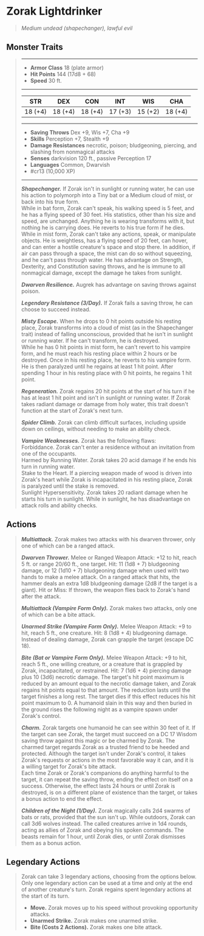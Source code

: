 # Zorak Lightdrinker
>*Medium undead (shapechanger), lawful evil*
## Monster Traits
>___
>- **Armor Class** 18 (plate armor)
>- **Hit Points** 144 (17d8 + 68)
>- **Speed** 30 ft.
>___
>|STR|DEX|CON|INT|WIS|CHA|
>|:---:|:---:|:---:|:---:|:---:|:---:|
>|18 (+4)|18 (+4)|18 (+4)|17 (+3)|15 (+2)|18 (+4)|
>___
>- **Saving Throws** Dex +9, Wis +7, Cha +9
>- **Skills** Perception +7, Stealth +9
>- **Damage Resistances** necrotic, poison; bludgeoning, piercing, and slashing from nonmagical attacks
>- **Senses** darkvision 120 ft., passive Perception 17
>- **Languages** Common, Dwarvish
>- #cr13 (10,000 XP)
>___
>***Shapechanger.*** If Zorak isn't in sunlight or running water, he can use his action to polymorph into a Tiny bat or a Medium cloud of mist, or back into his true form.  
>While in bat form, Zorak can't speak, his walking speed is 5 feet, and he has a flying speed of 30 feet. His statistics, other than his size and speed, are unchanged. Anything he is wearing transforms with it, but nothing he is carrying does. He reverts to his true form if he dies.  
>While in mist form, Zorak can't take any actions, speak, or manipulate objects. He is weightless, has a flying speed of 20 feet, can hover, and can enter a hostile creature's space and stop there. In addition, if air can pass through a space, the mist can do so without squeezing, and he can't pass through water. He has advantage on Strength, Dexterity, and Constitution saving throws, and he is immune to all nonmagical damage, except the damage he takes from sunlight.  
>
>***Dwarven Resilience.*** Augrek has advantage on saving throws against poison.  
>
>***Legendary Resistance (3/Day).*** If Zorak fails a saving throw, he can choose to succeed instead.  
>
>***Misty Escape.*** When he drops to 0 hit points outside his resting place, Zorak transforms into a cloud of mist (as in the Shapechanger trait) instead of falling unconscious, provided that he isn't in sunlight or running water. If he can't transform, he is destroyed.  
>While he has 0 hit points in mist form, he can't revert to his vampire form, and he must reach his resting place within 2 hours or be destroyed. Once in his resting place, he reverts to his vampire form. He is then paralyzed until he regains at least 1 hit point. After spending 1 hour in his resting place with 0 hit points, he regains 1 hit point.  
>
>***Regeneration.*** Zorak regains 20 hit points at the start of his turn if he has at least 1 hit point and isn't in sunlight or running water. If Zorak takes radiant damage or damage from holy water, this trait doesn't function at the start of Zorak's next turn.  
>
>***Spider Climb.*** Zorak can climb difficult surfaces, including upside down on ceilings, without needing to make an ability check.  
>
>***Vampire Weaknesses.*** Zorak has the following flaws:  
>Forbiddance. Zorak can't enter a residence without an invitation from one of the occupants.  
>Harmed by Running Water. Zorak takes 20 acid damage if he ends his turn in running water.  
>Stake to the Heart. If a piercing weapon made of wood is driven into Zorak's heart while Zorak is incapacitated in his resting place, Zorak is paralyzed until the stake is removed.  
>Sunlight Hypersensitivity. Zorak takes 20 radiant damage when he starts his turn in sunlight. While in sunlight, he has disadvantage on attack rolls and ability checks.  
>
## Actions
>***Multiattack.*** Zorak makes two attacks with his dwarven thrower, only one of which can be a ranged attack.  
>
>***Dwarven Thrower.*** Melee  or Ranged Weapon Attack: +12 to hit, reach 5 ft. or range 20/60 ft., one target. Hit: 11 (1d8 + 7) bludgeoning damage, or 12 (1d10 + 7) bludgeoning damage when used with two hands to make a melee attack. On a ranged attack that hits, the hammer deals an extra 1d8 bludgeoning damage (2d8 if the target is a giant). Hit or Miss: If thrown, the weapon flies back to Zorak's hand after the attack.  
>
>***Multiattack (Vampire Form Only).*** Zorak makes two attacks, only one of which can be a bite attack.  
>
>***Unarmed Strike (Vampire Form Only).*** Melee Weapon Attack: +9 to hit, reach 5 ft., one creature. Hit: 8 (1d8 + 4) bludgeoning damage. Instead of dealing damage, Zorak can grapple the target (escape DC 18).  
>
>***Bite (Bat or Vampire Form Only).*** Melee Weapon Attack: +9 to hit, reach 5 ft., one willing creature, or a creature that is grappled by Zorak, incapacitated, or restrained. Hit: 7 (1d6 + 4) piercing damage plus 10 (3d6) necrotic damage. The target's hit point maximum is reduced by an amount equal to the necrotic damage taken, and Zorak regains hit points equal to that amount. The reduction lasts until the target finishes a long rest. The target dies if this effect reduces his hit point maximum to 0. A humanoid slain in this way and then buried in the ground rises the following night as a vampire spawn under Zorak's control.  
>
>***Charm.*** Zorak targets one humanoid he can see within 30 feet of it. If the target can see Zorak, the target must succeed on a DC 17 Wisdom saving throw against this magic or be charmed by Zorak. The charmed target regards Zorak as a trusted friend to be heeded and protected. Although the target isn't under Zorak's control, it takes Zorak's requests or actions in the most favorable way it can, and it is a willing target for Zorak's bite attack.  
>Each time Zorak or Zorak's companions do anything harmful to the target, it can repeat the saving throw, ending the effect on itself on a success. Otherwise, the effect lasts 24 hours or until Zorak is destroyed, is on a different plane of existence than the target, or takes a bonus action to end the effect.  
>
>***Children of the Night (1/Day).*** Zorak magically calls 2d4 swarms of bats or rats, provided that the sun isn't up. While outdoors, Zorak can call 3d6 wolves instead. The called creatures arrive in 1d4 rounds, acting as allies of Zorak and obeying his spoken commands. The beasts remain for 1 hour, until Zorak dies, or until Zorak dismisses them as a bonus action.  
>
## Legendary Actions
>Zorak can take 3 legendary actions, choosing from the options below. Only one legendary action can be used at a time and only at the end of another creature's turn. Zorak regains spent legendary actions at the start of its turn.
>
>- **Move.** Zorak moves up to his speed without provoking opportunity attacks.
>- **Unarmed Strike.** Zorak makes one unarmed strike.
>- **Bite (Costs 2 Actions).** Zorak makes one bite attack.